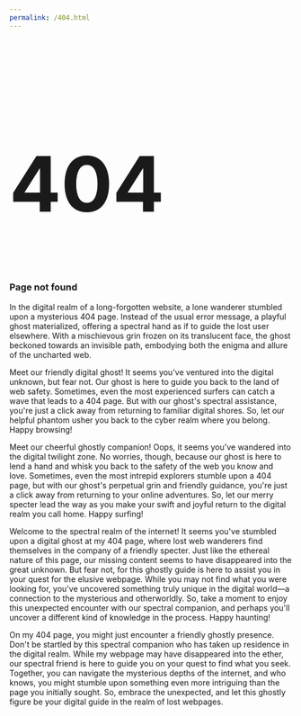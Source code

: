 ```yaml
---
permalink: /404.html
---
```


<div id="arbackground"></div>
<div class="artop">
  <h1 style="font-size: 136px;">404</h1>
  <h3>Page not found</h3>
 <p id="text1">
   In the digital realm of a long-forgotten website, a lone wanderer stumbled upon a mysterious 404 page. Instead of the usual error message, a playful ghost materialized, offering a spectral hand as if to guide the lost user elsewhere. With a mischievous grin frozen on its translucent face, the ghost beckoned towards an invisible path, embodying both the enigma and allure of the uncharted web. </p>
  <p id="text2">
    Meet our friendly digital ghost! It seems you've ventured into the digital unknown, but fear not. Our ghost is here to guide you back to the land of web safety. Sometimes, even the most experienced surfers can catch a wave that leads to a 404 page. But with our ghost's spectral assistance, you're just a click away from returning to familiar digital shores. So, let our helpful phantom usher you back to the cyber realm where you belong. Happy browsing! </p>
  <p id="text3">
    Meet our cheerful ghostly companion! Oops, it seems you've wandered into the digital twilight zone. No worries, though, because our ghost is here to lend a hand and whisk you back to the safety of the web you know and love. Sometimes, even the most intrepid explorers stumble upon a 404 page, but with our ghost's perpetual grin and friendly guidance, you're just a click away from returning to your online adventures. So, let our merry specter lead the way as you make your swift and joyful return to the digital realm you call home. Happy surfing! </p>
   <p id="text4">
  Welcome to the spectral realm of the internet! It seems you've stumbled upon a digital ghost at my 404 page, where lost web wanderers find themselves in the company of a friendly specter. Just like the ethereal nature of this page, our missing content seems to have disappeared into the great unknown. But fear not, for this ghostly guide is here to assist you in your quest for the elusive webpage. While you may not find what you were looking for, you've uncovered something truly unique in the digital world—a connection to the mysterious and otherworldly. So, take a moment to enjoy this unexpected encounter with our spectral companion, and perhaps you'll uncover a different kind of knowledge in the process. Happy haunting! </p>
 <p id="text5">
  On my 404 page, you might just encounter a friendly ghostly presence. Don't be startled by this spectral companion who has taken up residence in the digital realm. While my webpage may have disappeared into the ether, our spectral friend is here to guide you on your quest to find what you seek. Together, you can navigate the mysterious depths of the internet, and who knows, you might stumble upon something even more intriguing than the page you initially sought. So, embrace the unexpected, and let this ghostly figure be your digital guide in the realm of lost webpages. </p>
</div>
  <div class="arcontainer fadeInAndOut" id="back-link" title="Click to go back.">
    <div class="ghost-copy">
      <div class="one"></div>
      <div class="two"></div>
      <div class="three"></div>
      <div class="four"></div>
    </div>
    <div class="ghost">
      <div class="face">
        <div class="eye"></div>
        <div class="eye-right"></div>
        <div class="mouth"></div>
      </div>
    </div>
    <div class="arshadow"></div>
  </div>
<script>
function getRandomNumber() {
  return Math.floor(Math.random() * 5) + 1;
}
// Function to show one of the <p> elements based on the random number
function showRandomText() {
  const randomNumber = getRandomNumber();
  // Hide all <p> elements
  for (let i = 1; i <= 5; i++) {
    const textElement = document.getElementById(`text${i}`);
    textElement.style.display = 'none';
  }
  // Show the selected <p> element
  const selectedTextElement = document.getElementById(`text${randomNumber}`);
  selectedTextElement.style.display = 'block';
}
showRandomText();
</script>
<!-- [back](./) -->
